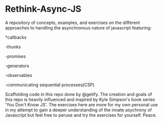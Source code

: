 # Rethink-Async-JS
A repository of concepts, examples, and exercises on the different approaches to handling the asynchronous nature of javascript
featuring:

  *callbacks

-thunks

-promises

-generators

-observables

-communicating sequential processes(CSP)

Scaffolding code in this repo done by @getify. The creation and goals of this repo is heavily influenced and inspired by Kyle Simpson's book series 'You Don't Know JS'. The exercises here are more for my own personal use in my attempt to gain a deeper understanding of the innate asychrony of Javascript but feel free to peruse and try the exercises for yourself. Peace. 



